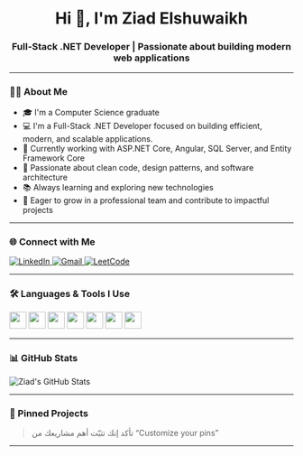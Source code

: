 <h1 align="center">Hi 👋, I'm Ziad Elshuwaikh</h1>
<h3 align="center">Full-Stack .NET Developer | Passionate about building modern web applications</h3>

---

### 👨‍💻 About Me

- 🎓 I'm a Computer Science graduate   
- 💻 I'm a Full-Stack .NET Developer focused on building efficient, modern, and scalable applications.  
- 🔭 Currently working with ASP.NET Core, Angular, SQL Server, and Entity Framework Core  
- 🧠 Passionate about clean code, design patterns, and software architecture  
- 📚 Always learning and exploring new technologies  
- 🚀 Eager to grow in a professional team and contribute to impactful projects  

---

### 🌐 Connect with Me

<p align="left">
  <a href="https://www.linkedin.com/in/ziad-elshuwaikh-692138209" target="_blank">
    <img src="https://img.shields.io/badge/LinkedIn-0077B5?style=for-the-badge&logo=linkedin&logoColor=white" alt="LinkedIn"/>
  </a>
  <a href="mailto:ziadelshuwaikh@gmail.com" target="_blank">
    <img src="https://img.shields.io/badge/Gmail-D14836?style=for-the-badge&logo=gmail&logoColor=white" alt="Gmail"/>
  </a>
  <a href="https://leetcode.com/u/ziad_elshuwaikh72/" target="_blank">
    <img src="https://img.shields.io/badge/LeetCode-FFA116?style=for-the-badge&logo=leetcode&logoColor=black" alt="LeetCode"/>
  </a>
</p>


---

### 🛠️ Languages & Tools I Use
<p>
  <img src="https://cdn.jsdelivr.net/gh/devicons/devicon/icons/csharp/csharp-original.svg" height="30" />
  <img src="https://cdn.jsdelivr.net/gh/devicons/devicon/icons/dot-net/dot-net-original.svg" height="30" />
  <img src="https://cdn.jsdelivr.net/gh/devicons/devicon/icons/angularjs/angularjs-original.svg" height="30" />
  <img src="https://cdn.jsdelivr.net/gh/devicons/devicon/icons/javascript/javascript-original.svg" height="30" />
  <img src="https://cdn.jsdelivr.net/gh/devicons/devicon/icons/html5/html5-original.svg" height="30" />
  <img src="https://cdn.jsdelivr.net/gh/devicons/devicon/icons/css3/css3-original.svg" height="30" />
  <img src="https://cdn.jsdelivr.net/gh/devicons/devicon/icons/sqlite/sqlite-original.svg" height="30" />
</p>

---

### 📊 GitHub Stats

![Ziad's GitHub Stats](https://github-readme-stats.vercel.app/api?username=ZiadElshuwaikh74&show_icons=true&theme=radical)

---

### 📌 Pinned Projects
> تأكد إنك تثبّت أهم مشاريعك من “Customize your pins”

---

